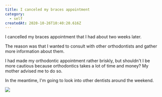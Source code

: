 ```yaml
---
title: I canceled my braces appointment
category:
  - self
createdAt: 2020-10-26T10:40:20.616Z
---
```


<!--
歯列矯正の予約をキャンセルした

2週間後くらいにしていた歯列矯正の予約をキャンセルしました。

理由は、もっと他の矯正歯科でも相談して情報を集めたかったからです。

私はわりと勢いで矯正歯科の予約をしてしまっていましたが、歯の矯正は時間もお金もかかるのでもっと慎重になるべきでは？と母親からアドバイスされました。

とりあえず、週末あたりに他の歯科を調べてみようと思います。
-->

I cancelled my braces appointment that I had about two weeks later.

The reason was that I wanted to consult with other orthodontists and gather more information about them.

I had made my orthodontic appointment rather briskly, but shouldn't I be more cautious because orthodontics takes a lot of time and money? My mother advised me to do so.

In the meantime, I'm going to look into other dentists around the weekend.

![](/images/i-canceled-my-braces-appointment.png)

